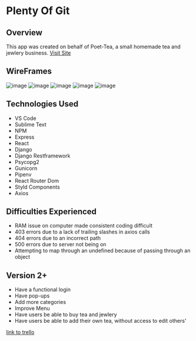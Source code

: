 # Plenty Of Git
## Overview
This app was created on behalf of Poet-Tea, a small homemade tea and jewlery business.
[Visit Site](https://poet-tea.herokuapp.com/)

## WireFrames
![image](https://i.imgur.com/i8hZWSv.png)
![image](https://i.imgur.com/frVThYH.png)
![image](https://i.imgur.com/p6DPwIB.png)
![image](https://i.imgur.com/oXwd1AC.png)
![image](https://i.imgur.com/p1lwTBo.png)

## Technologies Used
  * VS Code
  * Sublime Text
  * NPM
  * Express
  * React
  * Django
  * Django Restframework
  * Psycopg2
  * Gunicorn
  * Pipenv
  * React Router Dom
  * Styld Components
  * Axios

## Difficulties Experienced
  * RAM issue on computer made consistent coding difficult
  * 403 errors due to a lack of trailing slashes in axios calls
  * 404 errors due to an incorrect path
  * 500 errors due to server not being on
  * Attempting to map through an undefined because of passing through an object

## Version 2+
  * Have a functional login
  * Have pop-ups
  * Add more categories
  * Improve Menu
  * Have users be able to buy tea and jewlery
  * Have users be able to add their own tea, without access to edit others'

  [link to trello](https://trello.com/b/nhejw1RH/poet-tea)

  
  